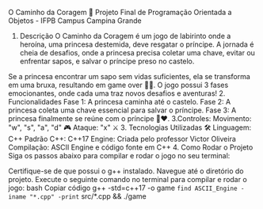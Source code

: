 O Caminho da Coragem 🏰
Projeto Final de Programação Orientada a Objetos - IFPB Campus Campina Grande
1. Descrição
O Caminho da Coragem é um jogo de labirinto onde a heroína, uma princesa destemida, deve resgatar o príncipe. A jornada é cheia de desafios, onde a princesa precisa coletar uma chave, evitar ou enfrentar sapos, e salvar o príncipe preso no castelo.

Se a princesa encontrar um sapo sem vidas suficientes, ela se transforma em uma bruxa, resultando em game over 🧙‍♀️.
O jogo possui 3 fases emocionantes, onde cada uma traz novos desafios e aventuras!
2. Funcionalidades
Fase 1: A princesa caminha até o castelo.
Fase 2: A princesa coleta uma chave essencial para salvar o príncipe.
Fase 3: A princesa finalmente se reúne com o príncipe 👑❤️.
3.Controles:
Movimento: "w", "s", "a", "d" 🎮
Ataque: "x" ⚔️
3. Tecnologias Utilizadas 🛠️
Linguagem: C++
Padrão C++: C++17
Engine: Criada pelo professor Victor Oliveira
Compilação: ASCII Engine e código fonte em C++
4. Como Rodar o Projeto
Siga os passos abaixo para compilar e rodar o jogo no seu terminal:

Certifique-se de que possui o g++ instalado.
Navegue até o diretório do projeto.
Execute o seguinte comando no terminal para compilar e rodar o jogo:
bash
Copiar código
g++ -std=c++17 -o game `find ASCII_Engine -iname "*.cpp" -print` src/*.cpp && ./game
